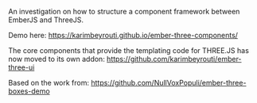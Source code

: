 An investigation on how to structure a component framework between EmberJS and ThreeJS. 

Demo here: https://karimbeyrouti.github.io/ember-three-components/

The core components that provide the templating code for THREE.JS has now moved to its 
own addon: https://github.com/karimbeyrouti/ember-three-ui

Based on the work from: https://github.com/NullVoxPopuli/ember-three-boxes-demo
